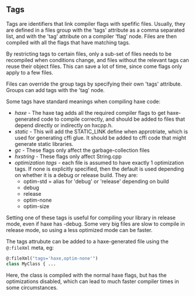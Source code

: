 Tags
----

Tags are identifiers that link compiler flags with spefific files.  Usually, they are defined in a files group with the 'tags' attribute as a comma separated list, and with the 'tag' attribute on a compiler 'flag' node.  Files are then compiled with all the flags that have matching tags.

By restricting tags to certain files, only a sub-set of files needs to be recompiled when conditions change, and files without the relevant tags can reuse their object files.  This can save a lot of time, since come flags only apply to a few files.

Files can override the group tags by specifying their own 'tags' attribute.  Groups can add tags with the 'tag' node.

Some tags have standard meanings when compiling haxe code:
 - *haxe* - The haxe tag adds all the required compiler flags to get haxe-generated code to compile correctly, and should be added to files that depend directly or indirectly on hxcpp.h.
 - *static* - This will add the STATIC_LINK define when approtriate, which is used for generating cffi glue.  It should be added to cffi code that might generate static libraries.
 - *gc* - These flags only affect the garbage-collection files
 - *hxstring* - These flags only affect String.cpp
 - *optimization tags* - each file is assumed to have exactly 1 optimization tags.  If none is explicitly specified, then the default is used depending on whether it is a debug or release build.  They are:
    + optim-std = alias for 'debug' or 'release' depending on build
    + debug
    + release
    + optim-none
    + optim-size

  Setting one of these tags is useful for compiling your library in release mode, even if haxe has -debug.  Some very big files are slow to compile in release mode, so using a less optimized mode can be faster.


The tags attrubute can be added to a haxe-generated file using the `@:fileXml` meta, eg:
```haxe
@:fileXml("tags='haxe,optim-none'")
class MyClass { ...
```

Here, the class is compiled with the normal haxe flags, but has the optimizations disabled, which can lead to much faster compiler times in some circumstances.
